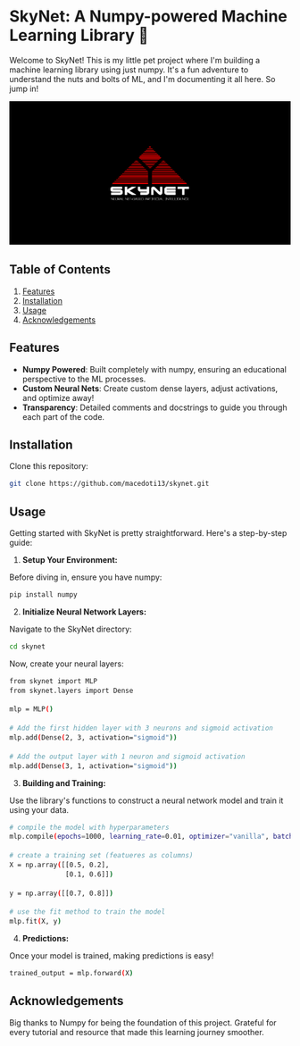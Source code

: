 # SkyNet: A Numpy-powered Machine Learning Library 🚀

Welcome to SkyNet! This is my little pet project where I'm building a machine learning library using just numpy. It's a fun adventure to understand the nuts and bolts of ML, and I'm documenting it all here. So jump in!

![Banner/Image](images/skynet.png)

## Table of Contents
1. [Features](#features)
2. [Installation](#installation)
3. [Usage](#usage)
4. [Acknowledgements](#acknowledgements)

## Features
- **Numpy Powered**: Built completely with numpy, ensuring an educational perspective to the ML processes.
- **Custom Neural Nets**: Create custom dense layers, adjust activations, and optimize away!
- **Transparency**: Detailed comments and docstrings to guide you through each part of the code.

## Installation
Clone this repository:
```bash
git clone https://github.com/macedoti13/skynet.git
```

## Usage
Getting started with SkyNet is pretty straightforward. Here's a step-by-step guide:

1. **Setup Your Environment:**

Before diving in, ensure you have numpy:
```bash
pip install numpy
```

2. **Initialize Neural Network Layers:** 

Navigate to the SkyNet directory:
```bash
cd skynet
```

Now, create your neural layers:
```bash
from skynet import MLP
from skynet.layers import Dense 

mlp = MLP()

# Add the first hidden layer with 3 neurons and sigmoid activation
mlp.add(Dense(2, 3, activation="sigmoid"))

# Add the output layer with 1 neuron and sigmoid activation
mlp.add(Dense(3, 1, activation="sigmoid"))
```

3. **Building and Training:**

Use the library's functions to construct a neural network model and train it using your data.
```bash
# compile the model with hyperparameters 
mlp.compile(epochs=1000, learning_rate=0.01, optimizer="vanilla", batch_size=1, loss="mse")

# create a training set (featueres as columns)
X = np.array([[0.5, 0.2], 
              [0.1, 0.6]])

y = np.array([[0.7, 0.8]])

# use the fit method to train the model
mlp.fit(X, y)
```

4. **Predictions:**

Once your model is trained, making predictions is easy!
```bash
trained_output = mlp.forward(X)
``` 

## Acknowledgements

Big thanks to Numpy for being the foundation of this project.
Grateful for every tutorial and resource that made this learning journey smoother.